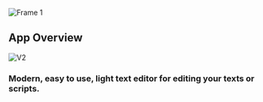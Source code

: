 
![Frame 1](https://github.com/DzoniCodec06/Texty-Editor/assets/60019990/3bbfc1cc-8d81-49ae-bc76-d9c30909e731)

## App Overview
![V2](https://github.com/DzoniCodec06/Texty-Editor/assets/60019990/c555f7a9-c125-457e-8557-0a3bc3e6f3a2)

### Modern, easy to use, light text editor for editing your texts or scripts. 
